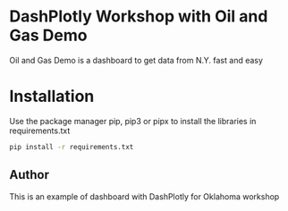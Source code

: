 # DashPlotly Workshop with Oil and Gas Demo

Oil and Gas Demo is a dashboard to get data from N.Y. fast and easy

# Installation

Use the package manager pip, pip3 or pipx to install the libraries in requirements.txt

```bash
pip install -r requirements.txt
```

## Author

This is an example of dashboard with DashPlotly for Oklahoma workshop